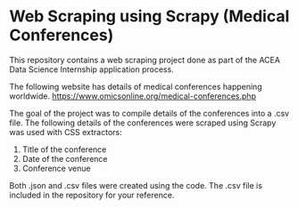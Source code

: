 # Web Scraping using Scrapy (Medical Conferences)
This repository contains a web scraping project done as part of the ACEA Data Science Internship application process.

The following website has details of medical conferences happening worldwide.
https://www.omicsonline.org/medical-conferences.php

The goal of the project was to compile details of the conferences into a .csv file. The following details of the conferences were scraped using Scrapy was used with CSS extractors:

1. Title of the conference
2. Date of the conference
3. Conference venue

Both .json and .csv files were created using the code. The .csv file is included in the repository for your reference. 
